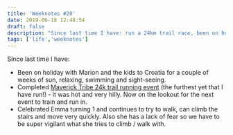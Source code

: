 ```yaml
---
title: 'Weeknotes #20'
date: 2019-06-18 12:48:54
draft: false
description: "Since last time I have: run a 24km trail race, been on holiday to Croatia, celebrated Emma's first birthday."
tags: ['life','weeknotes']
---
```


Since last time I have:

*   Been on holiday with Marion and the kids to Croatia for a couple of weeks of sun, relaxing, swimming and sight-seeing.
*   Completed [Maverick Tribe 24k trail running event](https://www.strava.com/activities/2395541069) (the furthest yet that I have run!) - it was hot and very hilly. Now on the lookout for the next event to train and run in.
*   Celebrated Emma turning 1 and continues to try to walk, can climb the stairs and move very quickly. Also she has a lack of fear so we have to be super vigilant what she tries to climb / walk with.